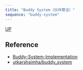 ```yaml
---
title: "Buddy System（伙伴算法）"
sequence: "buddy-system"
---
```


[UP](/netty.html)

## Reference

- [Buddy-System-Implementation](https://github.com/jsmiles43/Buddy-System-Implementation)
- [utkarshsimha/buddy_system](https://github.com/utkarshsimha/buddy_system)
